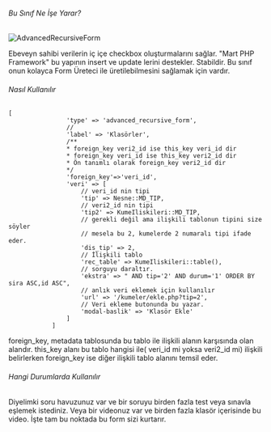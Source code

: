 ###### Bu Sınıf Ne İşe Yarar?
![AdvancedRecursiveForm](https://s3.eu-central-1.amazonaws.com/static.testbank.az/uploads/files/15-1618837271-ok-image.png)


Ebeveyn sahibi verilerin iç içe checkbox oluşturmalarını sağlar. "Mart PHP Framework" bu yapının insert ve update lerini destekler. Stabildir. Bu
sınıf onun kolayca Form Üreteci ile üretilebilmesini sağlamak için vardır.

###### Nasıl Kullanılır

```
[
                'type' => 'advanced_recursive_form',
                // 
                'label' => 'Klasörler',
                /**
                * foreign_key veri2_id ise this_key veri_id dir
                * foreign_key veri_id ise this_key veri2_id dir
                * Ön tanımlı olarak foreign_key veri2_id dir
                */
                'foreign_key'=>'veri_id',
                'veri' => [
                    // veri_id nin tipi
                    'tip' => Nesne::MD_TIP,
                    // veri2_id nin tipi
                    'tip2' => KumeIliskileri::MD_TIP,
                    // gerekli değil ama ilişkili tablonun tipini size söyler
                    // mesela bu 2, kumelerde 2 numaralı tipi ifade eder.
                    'dis_tip' => 2,
                    // İlişkili tablo
                    'rec_table' => KumeIliskileri::table(),
                    // sorguyu daraltır.
                    'ekstra' => " AND tip='2' AND durum='1' ORDER BY sira ASC,id ASC",
                    // anlık veri eklemek için kullanılır
                    'url' => '/kumeler/ekle.php?tip=2',
                    // Veri ekleme butonunda bu yazar.
                    'modal-baslik' => 'Klasör Ekle'
                ]
            ]
```

foreign_key, metadata tablosunda bu tablo ile ilişkili alanın karşısında olan alandır. this_key alanı bu tablo hangisi ile( veri_id mi yoksa veri2_id mi) ilişkili belirlerken foreign_key ise diğer ilişkili tablo alanını temsil eder.

###### Hangi Durumlarda Kullanılır
Diyelimki soru havuzunuz var ve bir soruyu birden fazla test veya sınavla eşlemek istediniz. Veya bir videonuz var ve birden fazla klasör içerisinde bu video. İşte tam bu noktada bu form sizi kurtarır.
